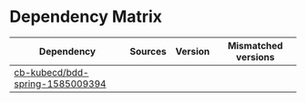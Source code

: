 # Dependency Matrix

Dependency | Sources | Version | Mismatched versions
---------- | ------- | ------- | -------------------
[cb-kubecd/bdd-spring-1585009394](https://github.com/cb-kubecd/bdd-spring-1585009394.git) |  | []() | 
